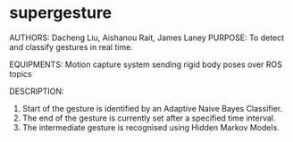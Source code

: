 # supergesture
AUTHORS: Dacheng Liu, Aishanou Rait, James Laney
PURPOSE: To detect and classify gestures in real time.

EQUIPMENTS: 
Motion capture system sending rigid body poses over ROS topics

DESCRIPTION: 
1. Start of the gesture is identified by an Adaptive Naive Bayes Classifier.
2. The end of the gesture is currently set after a specified time interval.
3. The intermediate gesture is recognised using Hidden Markov Models.
